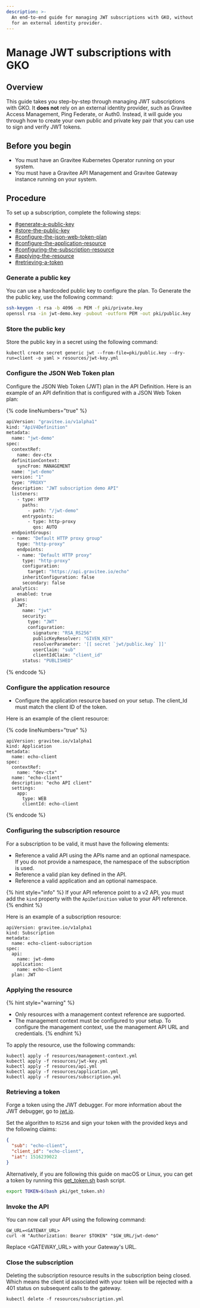 ```yaml
---
description: >-
  An end-to-end guide for managing JWT subscriptions with GKO, without the need
  for an external identity provider.
---
```


# Manage JWT subscriptions with GKO

## Overview

This guide takes you step-by-step through managing JWT subscriptions with GKO. It **does not** rely on an external identity provider, such as Gravitee Access Management, Ping Federate, or Auth0. Instead, it will guide you through how to create your own public and private key pair that you can use to sign and verify JWT tokens.

## Before you begin

* You must have an Gravitee Kubernetes Operator running on your system.
* You must have a Gravitee API Management and Gravitee Gateway instance running on your system.

## Procedure

To set up a subscription, complete the following steps:

* [#generate-a-public-key](manage-jwt-subscriptions-with-gko.md#generate-a-public-key "mention")
* [#store-the-public-key](manage-jwt-subscriptions-with-gko.md#store-the-public-key "mention")
* [#configure-the-json-web-token-plan](manage-jwt-subscriptions-with-gko.md#configure-the-json-web-token-plan "mention")
* [#configure-the-application-resource](manage-jwt-subscriptions-with-gko.md#configure-the-application-resource "mention")
* [#configuring-the-subscription-resource](manage-jwt-subscriptions-with-gko.md#configuring-the-subscription-resource "mention")
* [#applying-the-resource](manage-jwt-subscriptions-with-gko.md#applying-the-resource "mention")
* [#retrieving-a-token](manage-jwt-subscriptions-with-gko.md#retrieving-a-token "mention")

### Generate a public key

You can use a hardcoded public key to configure the plan. To Generate the the public key, use the following command:

```bash
ssh-keygen -t rsa -b 4096 -m PEM -f pki/private.key
openssl rsa -in jwt-demo.key -pubout -outform PEM -out pki/public.key
```

### Store the public key

Store the public key in a secret using the following command:

```
kubectl create secret generic jwt --from-file=pki/public.key --dry-run=client -o yaml > resources/jwt-key.yml
```

### Configure the JSON Web Token plan

Configure the JSON Web Token (JWT) plan in the API Definition. Here is an example of an API definition that is configured with a JSON Web Token plan:

{% code lineNumbers="true" %}
```bash
apiVersion: "gravitee.io/v1alpha1"
kind: "ApiV4Definition"
metadata:
  name: "jwt-demo"
spec:
  contextRef:
    name: dev-ctx
  definitionContext:
    syncFrom: MANAGEMENT
  name: "jwt-demo"
  version: "1"
  type: "PROXY"
  description: "JWT subscription demo API"
  listeners:
    - type: HTTP
      paths:
        - path: "/jwt-demo"
      entrypoints:
        - type: http-proxy
          qos: AUTO
  endpointGroups:
  - name: "Default HTTP proxy group"
    type: "http-proxy"
    endpoints:
    - name: "Default HTTP proxy"
      type: "http-proxy"
      configuration:
        target: "https://api.gravitee.io/echo"
      inheritConfiguration: false
      secondary: false
  analytics:
    enabled: true
  plans:
    JWT:
      name: "jwt"
      security:
        type: "JWT"
        configuration:
          signature: "RSA_RS256"
          publicKeyResolver: "GIVEN_KEY"
          resolverParameter: '[[ secret `jwt/public.key` ]]'
          userClaim: "sub"
          clientIdClaim: "client_id"
      status: "PUBLISHED"
```
{% endcode %}

### Configure the application resource

* Configure the application resource based on your setup. The client\_Id must match the client ID of the token.

Here is an example of the client resource:

{% code lineNumbers="true" %}
```
apiVersion: gravitee.io/v1alpha1
kind: Application
metadata:
  name: echo-client
spec:
  contextRef:
    name: "dev-ctx"
  name: "echo-client"
  description: "echo API client"
  settings:
    app:
      type: WEB
      clientId: echo-client
```
{% endcode %}

### Configuring the subscription resource

For a subscription to be valid, it must have the following elements:

* Reference a valid API using the APIs name and an optional namespace. If you do not provide a namespace, the namespace of the subscription is used.
* Reference a valid plan key defined in the API.
* Reference a valid application and an optional namespace.

{% hint style="info" %}
If your API reference point to a v2 API, you must add the `kind` property with the `ApiDefinition` value to your API reference.
{% endhint %}

Here is an example of a subscription resource:

```
apiVersion: gravitee.io/v1alpha1
kind: Subscription
metadata:
  name: echo-client-subscription
spec:
  api:
    name: jwt-demo
  application: 
    name: echo-client
  plan: JWT
```

### Applying the resource

{% hint style="warning" %}
* Only resources with a management context reference are supported.
* The management context must be configured to your setup. To configure the management context, use the management API URL and credentials.
{% endhint %}

To apply the resource, use the following commands:

```
kubectl apply -f resources/management-context.yml
kubectl apply -f resources/jwt-key.yml
kubectl apply -f resources/api.yml
kubectl apply -f resources/application.yml
kubectl apply -f resources/subscription.yml
```

### Retrieving a token

Forge a token using the JWT debugger. For more information about the JWT debugger, go to [jwt.io](https://jwt.io/).

Set the algorithm to `RS256` and sign your token with the provided keys and the following claims:

```json
{
  "sub": "echo-client",
  "client_id": "echo-client",
  "iat": 1516239022
}
```

Alternatively, if you are following this guide on macOS or Linux, you can get a token by running this [get\_token.sh](https://github.com/gravitee-io/gravitee-kubernetes-operator/blob/master/examples/usecase/subscribe-to-jwt-plan/pki/get_token.sh) bash script.

```sh
export TOKEN=$(bash pki/get_token.sh)
```

### Invoke the API

You can now call your API using the following command:

```
GW_URL=<GATEWAY_URL>
curl -H "Authorization: Bearer $TOKEN" "$GW_URL/jwt-demo"
```

Replace \<GATEWAY\_URL> with your Gateway's URL.

### Close the subscription

Deleting the subscription resource results in the subscription being closed. Which means the client id associated with your token will be rejected with a 401 status on subsequent calls to the gateway.

```
kubectl delete -f resources/subscription.yml
```
